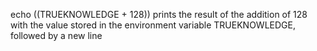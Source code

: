 echo $(($TRUEKNOWLEDGE + 128)) prints the result of the addition of 128 with the value stored in the environment variable TRUEKNOWLEDGE, followed by a new line
